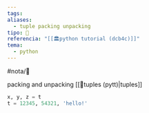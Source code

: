 ```yaml
---
tags: 
aliases:
  - tuple packing unpacking
tipo: 📑
referencia: "[[🏛️python tutorial (dcb4c)]]"
tema:
  - python
---
```


#nota/📑

packing and unpacking [[📑tuples (pytt)|tuples]]


```python
x, y, z = t
t = 12345, 54321, 'hello!'
```



